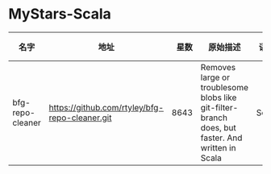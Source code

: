 # MyStars-Scala
|      名字      |                     地址                     |星数|                                            原始描述                                            |语言 |主题|大小|
|----------------|----------------------------------------------|---:|------------------------------------------------------------------------------------------------|-----|----|----|
|bfg-repo-cleaner|https://github.com/rtyley/bfg-repo-cleaner.git|8643|Removes large or troublesome blobs like git-filter-branch does, but faster. And written in Scala|Scala|git |1 KB|
